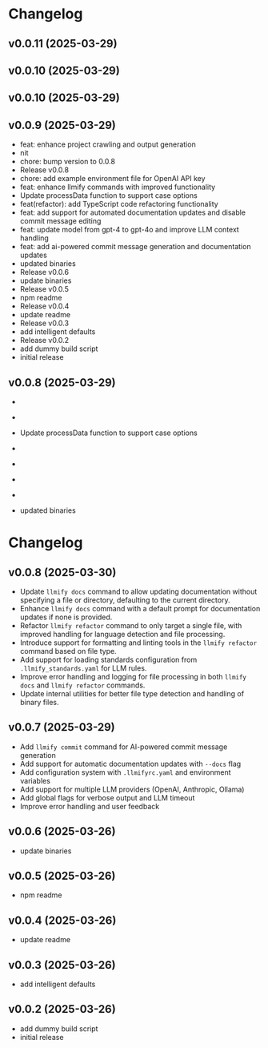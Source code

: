 # Changelog

## v0.0.11 (2025-03-29)




## v0.0.10 (2025-03-29)




## v0.0.10 (2025-03-29)




## v0.0.9 (2025-03-29)

- feat: enhance project crawling and output generation
- nit
- chore: bump version to 0.0.8
- Release v0.0.8
- chore: add example environment file for OpenAI API key
- feat: enhance llmify commands with improved functionality
- Update processData function to support case options
- feat(refactor): add TypeScript code refactoring functionality
- feat: add support for automated documentation updates and disable commit message editing
- feat: update model from gpt-4 to gpt-4o and improve LLM context handling
- feat: add ai-powered commit message generation and documentation updates
- updated binaries
- Release v0.0.6
- update binaries
- Release v0.0.5
- npm readme
- Release v0.0.4
- update readme
- Release v0.0.3
- add intelligent defaults
- Release v0.0.2
- add dummy build script
- initial release


## v0.0.8 (2025-03-29)

- ``` chore: add example environment file for OpenAI API key
- ``` feat: enhance llmify commands with improved functionality
- Update processData function to support case options
- ```markdown feat(refactor): add TypeScript code refactoring functionality
- ```plaintext feat: add support for automated documentation updates and disable commit message editing
- ```plaintext feat: update model from gpt-4 to gpt-4o and improve LLM context handling
- ```plaintext feat: add ai-powered commit message generation and documentation updates
- updated binaries

# Changelog

## v0.0.8 (2025-03-30)

- Update `llmify docs` command to allow updating documentation without specifying a file or directory, defaulting to the current directory.
- Enhance `llmify docs` command with a default prompt for documentation updates if none is provided.
- Refactor `llmify refactor` command to only target a single file, with improved handling for language detection and file processing.
- Introduce support for formatting and linting tools in the `llmify refactor` command based on file type.
- Add support for loading standards configuration from `.llmify_standards.yaml` for LLM rules.
- Improve error handling and logging for file processing in both `llmify docs` and `llmify refactor` commands.
- Update internal utilities for better file type detection and handling of binary files.

## v0.0.7 (2025-03-29)

- Add `llmify commit` command for AI-powered commit message generation
- Add support for automatic documentation updates with `--docs` flag
- Add configuration system with `.llmifyrc.yaml` and environment variables
- Add support for multiple LLM providers (OpenAI, Anthropic, Ollama)
- Add global flags for verbose output and LLM timeout
- Improve error handling and user feedback

## v0.0.6 (2025-03-26)

- update binaries

## v0.0.5 (2025-03-26)

- npm readme

## v0.0.4 (2025-03-26)

- update readme

## v0.0.3 (2025-03-26)

- add intelligent defaults

## v0.0.2 (2025-03-26)

- add dummy build script
- initial release